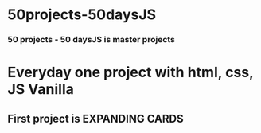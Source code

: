 # 50projects-50daysJS

### 50 projects - 50 daysJS is master projects

# Everyday one project with html, css, JS Vanilla



## First project is EXPANDING CARDS
